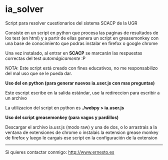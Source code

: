 ia_solver
=========

Script para resolver cuestionarios del sistema SCACP de la UGR


Consiste en un script en python que procesa las paginas de resultados de los test (en html) y a partir de ellas genera un script en greasemonkey con una base de conocimiento que podras instalar en firefox  o google chrome

Una vez instalado, al entrar en __SCACP__ se marcarán las respuestas correctas del test *automágicamente* :P


NOTA: Este script está creado con fines educativos, no me responsabilizo del mal uso que se le pueda dar.


**Uso del en python (para generar nuevos ia.user.js con mas preguntas)**

Este escript escribe en la salida estándar, use la redireccion para escribir a un archivo

La utilizacion del script en python es __./webpy > ia.user.js__

**Uso del script greasemonkey (para vagos y pardillos)**

Descargar el archivo ia.usr.js (modo raw) y una de dos, o lo arrastrais a la ventana de extensiones de chrome o instalais la extension grease monkey de firefox y luego le cargais ese script en la configuración de la extension

---
Si quieres contactar conmigo: http://www.ernesto.es
